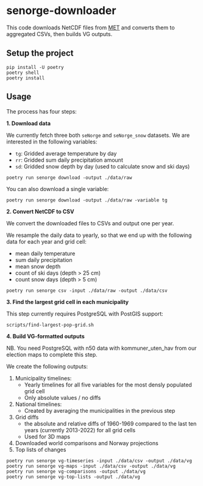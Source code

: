 # senorge-downloader

This code downloads NetCDF files from [MET](https://thredds.met.no/) and converts them to aggregated CSVs, then builds VG outputs.

## Setup the project

	pip install -U poetry
	poetry shell
	poetry install


## Usage

The process has four steps:

**1. Download data**

We currently fetch three both `seNorge` and `seNorge_snow` datasets. We are interested in the following variables:

* `tg`: Gridded average temperature by day
* `rr`: Gridded sum daily precipitation amount
* `sd`: Gridded snow depth by day (used to calculate snow and ski days)

```shell
poetry run senorge download -output ./data/raw
```

You can also download a single variable:

```shell
poetry run senorge download -output ./data/raw -variable tg
```

**2. Convert NetCDF to CSV**

We convert the downloaded files to CSVs and output one per year.

We resample the daily data to yearly, so that we end up with the following data for each year and grid cell:

* mean daily temperature
* sum daily precipitation
* mean snow depth
* count of ski days (depth > 25 cm)
* count snow days (depth > 5 cm)

```shell
poetry run senorge csv -input ./data/raw -output ./data/csv
```

**3. Find the largest grid cell in each municipality**

This step currently requires PostgreSQL with PostGIS support:

```shell
scripts/find-largest-pop-grid.sh
```

**4. Build VG-formatted outputs**

NB. You need PostgreSQL with n50 data with kommuner_uten_hav from our election maps to complete this step.

We create the following outputs:

1. Municipality timelines:
	- Yearly timelines for all five variables for the most densly populated grid cell
	- Only absolute values / no diffs
2. National timelines:
	- Created by averaging the municipalities in the previous step
3. Grid diffs
	- the absolute and relative diffs of 1960-1969 compared to the last ten years (currently 2013-2022) for all grid cells
	- Used for 3D maps
4. Downloaded world comparisons and Norway projections
5. Top lists of changes

```shell
poetry run senorge vg-timeseries -input ./data/csv -output ./data/vg
poetry run senorge vg-maps -input ./data/csv -output ./data/vg
poetry run senorge vg-comparisons -output ./data/vg
poetry run senorge vg-top-lists -output ./data/vg
```


